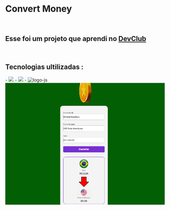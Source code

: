 <h1>Convert Money </h1>
<br>
<h2> Esse foi um projeto que aprendi no <a href="http://rodolfomori.com.br">DevClub</a></h2>
<br>
<h2>Tecnologias ultilizadas :</h2>
- <img src="https://img.shields.io/badge/html5-%23E34F26.svg?style=for-the-badge&logo=html5&logoColor=white">
- <img src="https://img.shields.io/badge/css3-%231572B6.svg?style=for-the-badge&logo=css3&logoColor=white">
- <img src="https://img.shields.io/badge/JavaScript-F7DF1E?style=for-the-badge&logo=javascript&logoColor=black" alt="logo-js">
<img src="https://github.com/YagoAlves92/DevClub-converter-money/blob/main/assets/conversor%20de%20moedas.png?raw=true">
